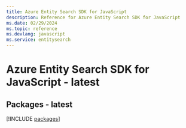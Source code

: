 ```yaml
---
title: Azure Entity Search SDK for JavaScript
description: Reference for Azure Entity Search SDK for JavaScript
ms.date: 02/29/2024
ms.topic: reference
ms.devlang: javascript
ms.service: entitysearch
---
```

# Azure Entity Search SDK for JavaScript - latest
## Packages - latest
[!INCLUDE [packages](entity-search-index.md)]